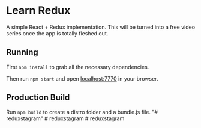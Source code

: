 # Learn Redux

A simple React + Redux implementation. This will be turned into a free video series once the app is totally fleshed out.

## Running

First `npm install` to grab all the necessary dependencies. 

Then run `npm start` and open <localhost:7770> in your browser.

## Production Build

Run `npm build` to create a distro folder and a bundle.js file.
"# reduxstagram" 
#   r e d u x s t a g r a m  
 #   r e d u x s t a g r a m  
 